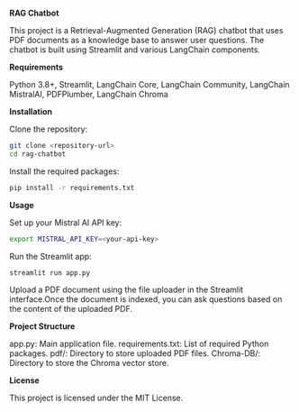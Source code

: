 **RAG Chatbot**

This project is a Retrieval-Augmented Generation (RAG) chatbot that uses PDF documents as a knowledge base to answer user questions. The chatbot is built using Streamlit and various LangChain components.

**Requirements**

Python 3.8+, 
Streamlit, 
LangChain Core, 
LangChain Community, 
LangChain MistralAI, 
PDFPlumber, 
LangChain Chroma

**Installation**

Clone the repository:

```bash
git clone <repository-url>
cd rag-chatbot
```
Install the required packages:
```bash
pip install -r requirements.txt
```
**Usage**

Set up your Mistral AI API key:
```bash
export MISTRAL_API_KEY=<your-api-key>
```

Run the Streamlit app:
```bash
streamlit run app.py
```

Upload a PDF document using the file uploader in the Streamlit interface.Once the document is indexed, you can ask questions based on the content of the uploaded PDF.

**Project Structure**

app.py: Main application file.
requirements.txt: List of required Python packages.
pdf/: Directory to store uploaded PDF files.
Chroma-DB/: Directory to store the Chroma vector store.

**License**

This project is licensed under the MIT License.
